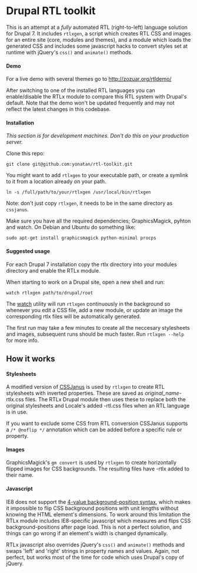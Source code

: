 # Drupal RTL toolkit

This is an attempt at a *fully* automated RTL (right-to-left) language solution for Drupal 7. It includes ```rtlxgen```, a script which creates RTL CSS and images for an entire site (core, modules and themes), and a module which loads the generated CSS and includes some javascript hacks to convert styles set at runtime with jQuery's ```css()``` and ```animate()``` methods.

#### Demo

For a live demo with several themes go to http://zozuar.org/rtldemo/

After switching to one of the installed RTL languages you can enable/disable the RTLx module to compare this RTL system with Drupal's default. Note that the demo won't be updated frequently and may not reflect the latest changes in this codebase.

#### Installation

*This section is for development machines. Don't do this on your production server.*

Clone this repo:

    git clone git@github.com:yonatan/rtl-toolkit.git

You might want to add ```rtlxgen``` to your executable path, or create a symlink to it from a location already on your path.

    ln -s /full/path/to/your/rtlxgen /usr/local/bin/rtlxgen

Note: don't just copy ```rtlxgen```, it needs to be in the same directory as ```cssjanus```.

Make sure you have all the required dependencies; GraphicsMagick, pyhton and watch. On Debian and Ubuntu do something like:

    sudo apt-get install graphicsmagick python-minimal procps

#### Suggested usage
For each Drupal 7 installation copy the rtlx directory into your modules directory and enable the RTLx module.

When starting to work on a Drupal site, open a new shell and run:

    watch rtlxgen path/to/drupal/root

The [watch][1] utility will run ```rtlxgen``` continuously in the background so whenever you edit a CSS file, add a new module, or update an image the corresponding rtlx files will be automatically generated.

The first run may take a few minutes to create all the neccesary stylesheets and images, subsequent runs should be much faster. Run ```rtlxgen --help``` for more info.

## How it works

#### Stylesheets
A modified version of [CSSJanus][2] is used by ```rtlxgen``` to create RTL stylesheets with inverted properties. These are saved as *original_name*-rtlx.css files. The RTLx Drupal module then uses these to replace both the original stylesheets and Locale's added -rtl.css files when an RTL language is in use.

If you want to exclude some CSS from RTL conversion CSSJanus supports a ```/* @noflip */``` annotation which can be added before a specific rule or property.

#### Images
GraphicsMagick's ```gm convert``` is used by ```rtlxgen``` to create horizontally flipped images for CSS backgrounds. The resulting files have -rtlx added to their name.

#### Javascript
IE8 does not support the [4-value background-position syntax][3], which makes it impossible to flip CSS background positions with unit lengths without knowing the HTML element's dimensions. To work around this limitation the RTLx module includes IE8-specific javascript which measures and flips CSS background-positions after page load. This is not a perfect solution, and things can go wrong if an element's width is changed dynamically.

RTLx javascript also overrides jQuery's ```css()``` and ```animate()``` methods and swaps 'left' and 'right' strings in property names and values. Again, not perfect, but works most of the time for code which uses Drupal's copy of jQuery.

[1]:http://linux.die.net/man/1/watch
[2]:https://code.google.com/p/cssjanus/
[3]:https://developer.mozilla.org/en/docs/CSS/background-position
